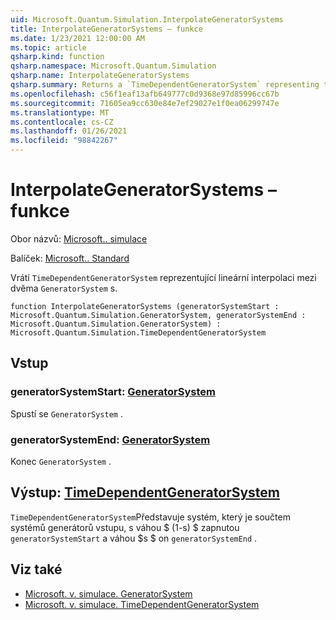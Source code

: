 ```yaml
---
uid: Microsoft.Quantum.Simulation.InterpolateGeneratorSystems
title: InterpolateGeneratorSystems – funkce
ms.date: 1/23/2021 12:00:00 AM
ms.topic: article
qsharp.kind: function
qsharp.namespace: Microsoft.Quantum.Simulation
qsharp.name: InterpolateGeneratorSystems
qsharp.summary: Returns a `TimeDependentGeneratorSystem` representing the linear interpolation between two `GeneratorSystem`s.
ms.openlocfilehash: c56f1eaf13afb649777c0d9368e97d85996cc67b
ms.sourcegitcommit: 71605ea9cc630e84e7ef29027e1f0ea06299747e
ms.translationtype: MT
ms.contentlocale: cs-CZ
ms.lasthandoff: 01/26/2021
ms.locfileid: "98842267"
---
```

# <a name="interpolategeneratorsystems-function"></a>InterpolateGeneratorSystems – funkce

Obor názvů: [Microsoft.. simulace](xref:Microsoft.Quantum.Simulation)

Balíček: [Microsoft.. Standard](https://nuget.org/packages/Microsoft.Quantum.Standard)


Vrátí `TimeDependentGeneratorSystem` reprezentující lineární interpolaci mezi dvěma `GeneratorSystem` s.

```qsharp
function InterpolateGeneratorSystems (generatorSystemStart : Microsoft.Quantum.Simulation.GeneratorSystem, generatorSystemEnd : Microsoft.Quantum.Simulation.GeneratorSystem) : Microsoft.Quantum.Simulation.TimeDependentGeneratorSystem
```


## <a name="input"></a>Vstup

### <a name="generatorsystemstart--generatorsystem"></a>generatorSystemStart: [GeneratorSystem](xref:Microsoft.Quantum.Simulation.GeneratorSystem)

Spustí se `GeneratorSystem` .


### <a name="generatorsystemend--generatorsystem"></a>generatorSystemEnd: [GeneratorSystem](xref:Microsoft.Quantum.Simulation.GeneratorSystem)

Konec `GeneratorSystem` .



## <a name="output--timedependentgeneratorsystem"></a>Výstup: [TimeDependentGeneratorSystem](xref:Microsoft.Quantum.Simulation.TimeDependentGeneratorSystem)

`TimeDependentGeneratorSystem`Představuje systém, který je součtem systémů generátorů vstupu, s váhou $ (1-s) $ zapnutou `generatorSystemStart` a váhou $s $ on `generatorSystemEnd` .

## <a name="see-also"></a>Viz také

- [Microsoft. v. simulace. GeneratorSystem](xref:Microsoft.Quantum.Simulation.GeneratorSystem)
- [Microsoft. v. simulace. TimeDependentGeneratorSystem](xref:Microsoft.Quantum.Simulation.TimeDependentGeneratorSystem)